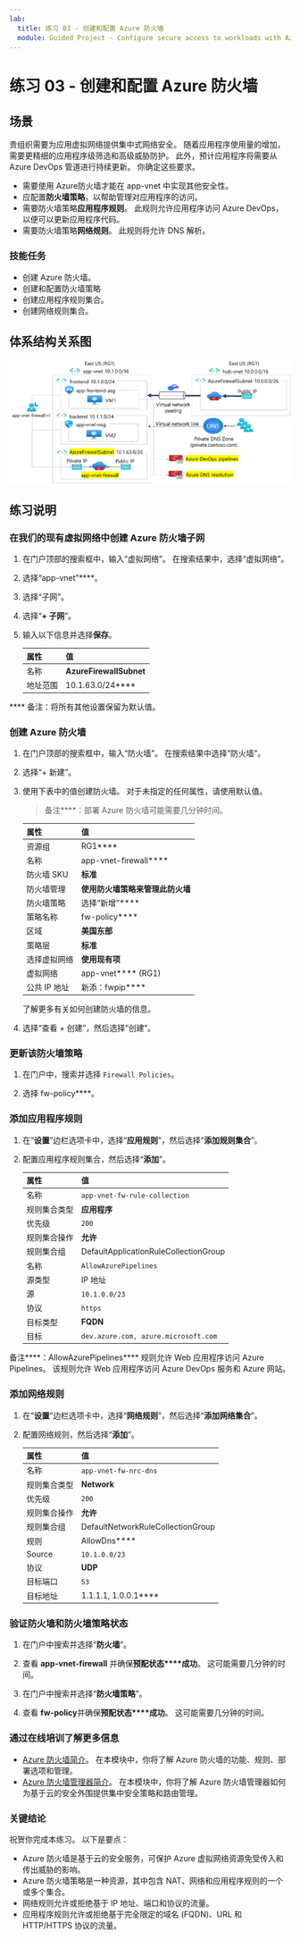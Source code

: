 ```yaml
---
lab:
  title: 练习 03 - 创建和配置 Azure 防火墙
  module: Guided Project - Configure secure access to workloads with Azure virtual networking services
---
```


# 练习 03 - 创建和配置 Azure 防火墙

## 场景

贵组织需要为应用虚拟网络提供集中式网络安全。 随着应用程序使用量的增加，需要更精细的应用程序级筛选和高级威胁防护。 此外，预计应用程序将需要从 Azure DevOps 管道进行持续更新。 你确定这些要求。
+ 需要使用 Azure防火墙才能在 app-vnet 中实现其他安全性。 
+ 应配置**防火墙策略**，以帮助管理对应用程序的访问。 
+ 需要防火墙策略**应用程序规则**。 此规则允许应用程序访问 Azure DevOps，以便可以更新应用程序代码。 
+ 需要防火墙策略**网络规则**。 此规则将允许 DNS 解析。 

### 技能任务

+ 创建 Azure 防火墙。
+ 创建和配置防火墙策略
+ 创建应用程序规则集合。
+ 创建网络规则集合。

## 体系结构关系图

![显示包含防火墙和路由表的一个虚拟网络的示意图。](../Media/task-3.png)


  
## 练习说明

### 在我们的现有虚拟网络中创建 Azure 防火墙子网

1. 在门户顶部的搜索框中，输入“虚拟网络”。 在搜索结果中，选择“虚拟网络”。

1. 选择“app-vnet”****。

1. 选择“子网”。

1. 选择“**+ 子网**”。

1. 输入以下信息并选择**保存**。

    | 属性      | 值                   |
    | :------------ | :---------------------- |
    | 名称          | **AzureFirewallSubnet** |
    | 地址范围 | 10.1.63.0/24****        |

**** 备注：将所有其他设置保留为默认值。

### 创建 Azure 防火墙

1. 在门户顶部的搜索框中，输入“防火墙”。 在搜索结果中选择“防火墙”。

1. 选择“+ 新建”。

1. 使用下表中的值创建防火墙。 对于未指定的任何属性，请使用默认值。
    >备注****：部署 Azure 防火墙可能需要几分钟时间。

    | 属性                 | 值                                             |
    | :----------------------- | :------------------------------------------------ |
    | 资源组           | RG1****                                           |
    | 名称                     | app-vnet-firewall****                             |
    | 防火墙 SKU             | **标准**                                      |
    | 防火墙管理      | **使用防火墙策略来管理此防火墙** |
    | 防火墙策略          | 选择“新增”****                                |
    | 策略名称              | fw-policy****                                     |
    | 区域                   | **美国东部**                                       |
    | 策略层              | **标准**                                      |
    | 选择虚拟网络 | **使用现有项**                                  |
    | 虚拟网络          | app-vnet**** (RG1)                                |
    | 公共 IP 地址        | 新添：fwpip****                                |

    了解更多有关如何创建防火墙的信息[](https://docs.microsoft.com/azure/firewall/tutorial-firewall-deploy-portal)。

1. 选择“查看 + 创建”，然后选择“创建”。

### 更新该防火墙策略

1. 在门户中，搜索并选择 `Firewall Policies`。 

1. 选择 fw-policy****。

### 添加应用程序规则

1. 在“**设置**”边栏选项卡中，选择“**应用规则**”，然后选择“**添加规则集合**”。

1. 配置应用程序规则集合，然后选择“**添加**”。 

    | 属性               | 值                                     |
    | :--------------------- | :---------------------------------------- |
    | 名称                   | `app-vnet-fw-rule-collection`         |
    | 规则集合类型   | **应用程序**                           |
    | 优先级               | `200`                                   |
    | 规则集合操作 | **允许**                                 |
    | 规则集合组  | DefaultApplicationRuleCollectionGroup |
    | 名称             | `AllowAzurePipelines`                |
    | 源类型      | IP 地址                         |
    | 源           | `10.1.0.0/23`                       |
    | 协议         | `https`                             |
    | 目标类型 | **FQDN**                                  |
    | 目标      | `dev.azure.com, azure.microsoft.com` |

备注****：AllowAzurePipelines**** 规则允许 Web 应用程序访问 Azure Pipelines。 该规则允许 Web 应用程序访问 Azure DevOps 服务和 Azure 网站。

### 添加网络规则

1. 在“**设置**”边栏选项卡中，选择“**网络规则**”，然后选择“**添加网络集合**”。

1. 配置网络规则，然后选择“**添加**”。  

    | 属性               | 值                                 |
    | :--------------------- | :------------------------------------ |
    | 名称                   | `app-vnet-fw-nrc-dns`               |
    | 规则集合类型   | **Network**                           |
    | 优先级               | `200`                        |
    | 规则集合操作 | **允许**                             |
    | 规则集合组  | DefaultNetworkRuleCollectionGroup |
    | 规则                  | AllowDns****         |
    | Source                | `10.1.0.0/23`      |
    | 协议              | **UDP**              |
    | 目标端口     | `53`               |
    | 目标地址 | 1.1.1.1, 1.0.0.1**** |

### 验证防火墙和防火墙策略状态

1. 在门户中搜索并选择“**防火墙**”。 

1. 查看 **app-vnet-firewall** 并确保**预配状态****成功**。 这可能需要几分钟的时间。 

1. 在门户中搜索并选择“**防火墙策略**”。

1. 查看 **fw-policy**并确保**预配状态****成功**。 这可能需要几分钟的时间。

### 通过在线培训了解更多信息

+ [Azure 防火墙简介](https://learn.microsoft.com/training/modules/introduction-azure-firewall/)。 在本模块中，你将了解 Azure 防火墙的功能、规则、部署选项和管理。
+ [Azure 防火墙管理器简介](https://learn.microsoft.com/training/modules/intro-to-azure-firewall-manager/)。 在本模块中，你将了解 Azure 防火墙管理器如何为基于云的安全外围提供集中安全策略和路由管理。

### 关键结论

祝贺你完成本练习。 以下是要点：

+ Azure 防火墙是基于云的安全服务，可保护 Azure 虚拟网络资源免受传入和传出威胁的影响。
+ Azure 防火墙策略是一种资源，其中包含 NAT、网络和应用程序规则的一个或多个集合。
+ 网络规则允许或拒绝基于 IP 地址、端口和协议的流量。
+ 应用程序规则允许或拒绝基于完全限定的域名 (FQDN)、URL 和 HTTP/HTTPS 协议的流量。
